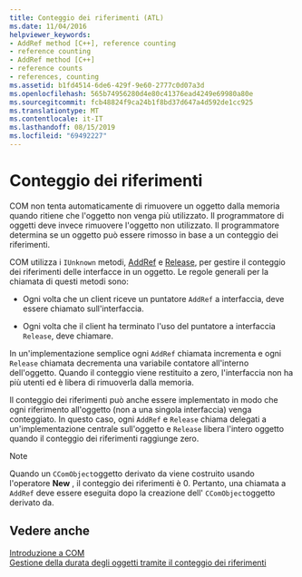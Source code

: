 ```yaml
---
title: Conteggio dei riferimenti (ATL)
ms.date: 11/04/2016
helpviewer_keywords:
- AddRef method [C++], reference counting
- reference counting
- AddRef method [C++]
- reference counts
- references, counting
ms.assetid: b1fd4514-6de6-429f-9e60-2777c0d07a3d
ms.openlocfilehash: 565b74956280d4e80c41376ead4249e69980a80e
ms.sourcegitcommit: fcb48824f9ca24b1f8bd37d647a4d592de1cc925
ms.translationtype: MT
ms.contentlocale: it-IT
ms.lasthandoff: 08/15/2019
ms.locfileid: "69492227"
---
```

# <a name="reference-counting"></a>Conteggio dei riferimenti

COM non tenta automaticamente di rimuovere un oggetto dalla memoria quando ritiene che l'oggetto non venga più utilizzato. Il programmatore di oggetti deve invece rimuovere l'oggetto non utilizzato. Il programmatore determina se un oggetto può essere rimosso in base a un conteggio dei riferimenti.

COM utilizza i `IUnknown` metodi, [AddRef](/windows/win32/api/unknwn/nf-unknwn-iunknown-addref) e [Release](/windows/win32/api/unknwn/nf-unknwn-iunknown-release), per gestire il conteggio dei riferimenti delle interfacce in un oggetto. Le regole generali per la chiamata di questi metodi sono:

- Ogni volta che un client riceve un puntatore `AddRef` a interfaccia, deve essere chiamato sull'interfaccia.

- Ogni volta che il client ha terminato l'uso del puntatore a interfaccia `Release`, deve chiamare.

In un'implementazione semplice ogni `AddRef` chiamata incrementa e ogni `Release` chiamata decrementa una variabile contatore all'interno dell'oggetto. Quando il conteggio viene restituito a zero, l'interfaccia non ha più utenti ed è libera di rimuoverla dalla memoria.

Il conteggio dei riferimenti può anche essere implementato in modo che ogni riferimento all'oggetto (non a una singola interfaccia) venga conteggiato. In questo caso, ogni `AddRef` e `Release` chiama delegati a un'implementazione centrale sull'oggetto e `Release` libera l'intero oggetto quando il conteggio dei riferimenti raggiunge zero.

> [!NOTE]
>  Quando un `CComObject`oggetto derivato da viene costruito usando l'operatore **New** , il conteggio dei riferimenti è 0. Pertanto, una chiamata a `AddRef` deve essere eseguita dopo la creazione dell' `CComObject`oggetto derivato da.

## <a name="see-also"></a>Vedere anche

[Introduzione a COM](../atl/introduction-to-com.md)<br/>
[Gestione della durata degli oggetti tramite il conteggio dei riferimenti](/windows/win32/com/managing-object-lifetimes-through-reference-counting)
